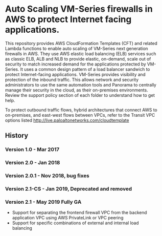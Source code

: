 # Auto Scaling VM-Series firewalls in AWS to protect Internet facing applications.

This repository provides AWS CloudFormation Templates (CFT) and related Lambda functions to enable auto scaling of VM-Series next generation firewalls in AWS. They use AWS elastic load balancing (ELB) services such as classic ELB, ALB and NLB to provide elastic, on-demand, scale out of security to match increased demand for the applications protected by VM-Series. It uses a common design pattern of a load balancer sandwich to protect Internet-facing applications. VM-Series provides visibility and protection of the inbound traffic. This allows network and security administrators to use the same automation tools and Panorama to centrally manage their security in the cloud, as their on-premises environments. Review the support policy section of each folder to understand how to get help. 

To protect outbound traffic flows, hybrid architectures that connect AWS to on-premises, and east-west flows between VPCs, refer to the Transit VPC options listed http://live.paloaltonetworks.com/cloudtemplate

## History
### Version 1.0 - Mar 2017
### Version 2.0 - Jan 2018
### Version 2.0.1 - Nov 2018, bug fixes
### Version 2.1-CS - Jan 2019, Deprecated and removed
### Version 2.1 - May 2019 Fully GA
* Support for separating the frontend firewall VPC from the backend application VPC using AWS PrivateLink or VPC peering
* Support for specific combinations of external and internal load balancing

